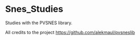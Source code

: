 # Snes_Studies
Studies with the PVSNES library.

All credits to the project https://github.com/alekmaul/pvsneslib
